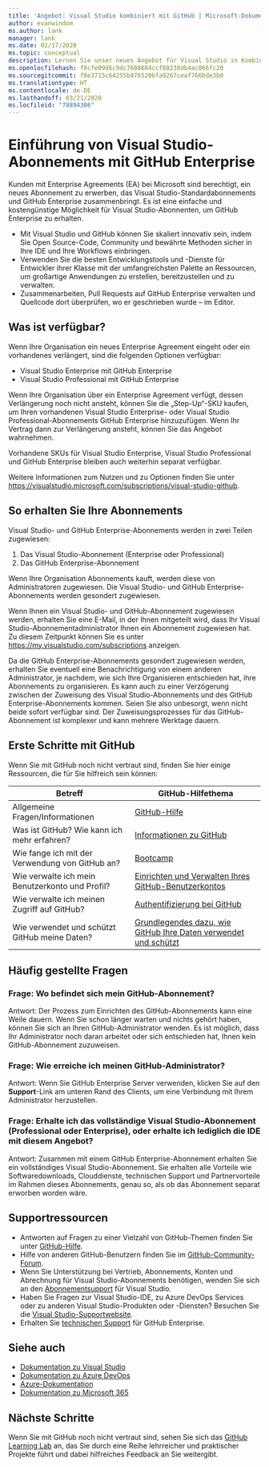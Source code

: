 ```yaml
---
title: 'Angebot: Visual Studio kombiniert mit GitHub | Microsoft-Dokumentation'
author: evanwindom
ms.author: lank
manager: lank
ms.date: 02/17/2020
ms.topic: conceptual
description: Lernen Sie unser neues Angebot für Visual Studio in Kombination mit GitHub kennen.
ms.openlocfilehash: f8cfe09d6c9dc7608684ccf80238db4ac066fc20
ms.sourcegitcommit: f8e3715c64255b476520bfa9267ceaf766bde3b0
ms.translationtype: HT
ms.contentlocale: de-DE
ms.lasthandoff: 03/21/2020
ms.locfileid: "78894386"
---
```

# <a name="introducing-visual-studio-subscriptions-with-github-enterprise"></a>Einführung von Visual Studio-Abonnements mit GitHub Enterprise  

Kunden mit Enterprise Agreements (EA) bei Microsoft sind berechtigt, ein neues Abonnement zu erwerben, das Visual Studio-Standardabonnements und GitHub Enterprise zusammenbringt. Es ist eine einfache und kostengünstige Möglichkeit für Visual Studio-Abonnenten, um GitHub Enterprise zu erhalten. 

- Mit Visual Studio und GitHub können Sie skaliert innovativ sein, indem Sie Open Source-Code, Community und bewährte Methoden sicher in Ihre IDE und Ihre Workflows einbringen.
- Verwenden Sie die besten Entwicklungstools und -Dienste für Entwickler ihrer Klasse mit der umfangreichsten Palette an Ressourcen, um großartige Anwendungen zu erstellen, bereitzustellen und zu verwalten. 
- Zusammenarbeiten, Pull Requests auf GitHub Enterprise verwalten und Quellcode dort überprüfen, wo er geschrieben wurde – im Editor. 

## <a name="whats-available"></a>Was ist verfügbar? 

Wenn Ihre Organisation ein neues Enterprise Agreement eingeht oder ein vorhandenes verlängert, sind die folgenden Optionen verfügbar:

- Visual Studio Enterprise mit GitHub Enterprise
- Visual Studio Professional mit GitHub Enterprise

Wenn Ihre Organisation über ein Enterprise Agreement verfügt, dessen Verlängerung noch nicht ansteht, können Sie die „Step-Up“-SKU kaufen, um Ihren vorhandenen Visual Studio Enterprise- oder Visual Studio Professional-Abonnements GitHub Enterprise hinzuzufügen. Wenn Ihr Vertrag dann zur Verlängerung ansteht, können Sie das Angebot wahrnehmen.

Vorhandene SKUs für Visual Studio Enterprise, Visual Studio Professional und GitHub Enterprise bleiben auch weiterhin separat verfügbar. 

Weitere Informationen zum Nutzen und zu Optionen finden Sie unter https://visualstudio.microsoft.com/subscriptions/visual-studio-github. 

## <a name="getting-your-subscriptions"></a>So erhalten Sie Ihre Abonnements

Visual Studio- und GitHub Enterprise-Abonnements werden in zwei Teilen zugewiesen:
1. Das Visual Studio-Abonnement (Enterprise oder Professional)
2. Das GitHub Enterprise-Abonnement

Wenn Ihre Organisation Abonnements kauft, werden diese von Administratoren zugewiesen. Die Visual Studio- und GitHub Enterprise-Abonnements werden gesondert zugewiesen.  

Wenn Ihnen ein Visual Studio- und GitHub-Abonnement zugewiesen werden, erhalten Sie eine E-Mail, in der Ihnen mitgeteilt wird, dass Ihr Visual Studio-Abonnementadministrator Ihnen ein Abonnement zugewiesen hat.  Zu diesem Zeitpunkt können Sie es unter https://my.visualstudio.com/subscriptions anzeigen.  

Da die GitHub Enterprise-Abonnements gesondert zugewiesen werden, erhalten Sie eventuell eine Benachrichtigung von einem anderen Administrator, je nachdem, wie sich Ihre Organisieren entschieden hat, ihre Abonnements zu organisieren.  Es kann auch zu einer Verzögerung zwischen der Zuweisung des Visual Studio-Abonnements und des GitHub Enterprise-Abonnements kommen. Seien Sie also unbesorgt, wenn nicht beide sofort verfügbar sind.  Der Zuweisungsprozesses für das GitHub-Abonnement ist komplexer und kann mehrere Werktage dauern.  

## <a name="getting-started-with-github"></a>Erste Schritte mit GitHub

Wenn Sie mit GitHub noch nicht vertraut sind, finden Sie hier einige Ressourcen, die für Sie hilfreich sein können:

| Betreff                                  | GitHub-Hilfethema                                     |
|------------------------------------------|-------------------------------------------------------|
| Allgemeine Fragen/Informationen          | [GitHub-Hilfe](https://help.github.com/en)             |
| Was ist GitHub?  Wie kann ich mehr erfahren?  | [Informationen zu GitHub](https://help.github.com/en/categories/about-github)                                       |
| Wie fange ich mit der Verwendung von GitHub an?     | [Bootcamp](https://help.github.com/en/categories/bootcamp)                                              |
| Wie verwalte ich mein Benutzerkonto und Profil?       | [Einrichten und Verwalten Ihres GitHub-Benutzerkontos](https://help.github.com/en/categories/setting-up-and-managing-your-github-user-account)    |
| Wie verwalte ich meinen Zugriff auf GitHub?   | [Authentifizierung bei GitHub](https://help.github.com/en/categories/authenticating-to-github)                           |
| Wie verwendet und schützt GitHub meine Daten? | [Grundlegendes dazu, wie GitHub Ihre Daten verwendet und schützt](https://help.github.com/en/categories/understanding-how-github-uses-and-protects-your-data)|

## <a name="frequently-asked-questions"></a>Häufig gestellte Fragen

### <a name="q--where-is-my-github-subscription"></a>Frage:  Wo befindet sich mein GitHub-Abonnement?
Antwort:  Der Prozess zum Einrichten des GitHub-Abonnements kann eine Weile dauern.  Wenn Sie schon länger warten und nichts gehört haben, können Sie sich an Ihren GitHub-Administrator wenden.  Es ist möglich, dass Ihr Administrator noch daran arbeitet oder sich entschieden hat, Ihnen kein GitHub-Abonnement zuzuweisen. 

### <a name="q--how-do-i-reach-my-github-administrator"></a>Frage:  Wie erreiche ich meinen GitHub-Administrator?
Antwort:  Wenn Sie GitHub Enterprise Server verwenden, klicken Sie auf den **Support**-Link am unteren Rand des Clients, um eine Verbindung mit Ihrem Administrator herzustellen.

### <a name="q-do-i-get-the-full-visual-studio-subscription-professional-or-enterprise-or-do-i-just-get-the-ide-with-this-offering"></a>Frage: Erhalte ich das vollständige Visual Studio-Abonnement (Professional oder Enterprise), oder erhalte ich lediglich die IDE mit diesem Angebot?
Antwort:  Zusammen mit einem GitHub Enterprise-Abonnement erhalten Sie ein vollständiges Visual Studio-Abonnement.  Sie erhalten alle Vorteile wie Softwaredownloads, Clouddienste, technischen Support und Partnervorteile im Rahmen dieses Abonnements, genau so, als ob das Abonnement separat erworben worden wäre.

## <a name="support-resources"></a>Supportressourcen
- Antworten auf Fragen zu einer Vielzahl von GitHub-Themen finden Sie unter [GitHub-Hilfe](https://help.github.com/en).
- Hilfe von anderen GitHub-Benutzern finden Sie im [GitHub-Community-Forum](https://github.community/).
- Wenn Sie Unterstützung bei Vertrieb, Abonnements, Konten und Abrechnung für Visual Studio-Abonnements benötigen, wenden Sie sich an den [Abonnementsupport](https://visualstudio.microsoft.com/subscriptions/support/) für Visual Studio.
- Haben Sie Fragen zur Visual Studio-IDE, zu Azure DevOps Services oder zu anderen Visual Studio-Produkten oder -Diensten?  Besuchen Sie die [Visual Studio-Supportwebsite](https://visualstudio.microsoft.com/support/).
- Erhalten Sie [technischen Support](https://support.microsoft.com/en-us/supportforbusiness/productselection?sapId=b77fe80f-5417-80bd-4b2a-275cf0018c24) für GitHub Enterprise.   

## <a name="see-also"></a>Siehe auch
- [Dokumentation zu Visual Studio](https://docs.microsoft.com/visualstudio/)
- [Dokumentation zu Azure DevOps](https://docs.microsoft.com/azure/devops/)
- [Azure-Dokumentation](https://docs.microsoft.com/azure/)
- [Dokumentation zu Microsoft 365](https://docs.microsoft.com/microsoft-365/)

## <a name="next-steps"></a>Nächste Schritte
Wenn Sie mit GitHub noch nicht vertraut sind, sehen Sie sich das [GitHub Learning Lab](https://lab.github.com/) an, das Sie durch eine Reihe lehrreicher und praktischer Projekte führt und dabei hilfreiches Feedback an Sie weitergibt.




